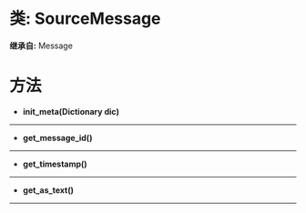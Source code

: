 # 类: SourceMessage  
  
**继承自:** Message  
  
# 方法 
  
- **init_meta(Dictionary dic)**  
  
---  
  
- **get_message_id()**  
  
---  
  
- **get_timestamp()**  
  
---  
  
- **get_as_text()**  
  
---  
  

